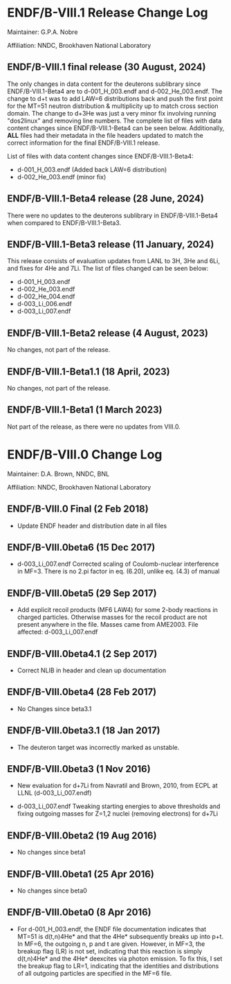 ENDF/B-VIII.1 Release Change Log
=====================================

Maintainer: G.P.A. Nobre

Affiliation: NNDC, Brookhaven National Laboratory



ENDF/B-VIII.1 final release (30 August, 2024)
---------------------------------------------

The only changes in data content for the deuterons sublibrary since ENDF/B-VIII.1-Beta4 are to d-001_H_003.endf and d-002_He_003.endf. The change to d+t was to add LAW=6 distributions back and push the first point for the MT=51 neutron distribution & multiplicity up to match cross section domain. The change to d+3He was just a very minor fix involving running "dos2linux" and removing line numbers. The complete list of files with data content changes since ENDF/B-VIII.1-Beta4 can be seen below.
Additionally, **ALL** files had their metadata in the file headers updated to match the correct information for the final ENDF/B-VIII.1 release.

List of files with data content changes since ENDF/B-VIII.1-Beta4:

* d-001_H_003.endf (Added back LAW=6 distribution)
* d-002_He_003.endf (minor fix)






ENDF/B-VIII.1-Beta4 release (28 June, 2024)
---------------------------------------------

There were no updates to the deuterons sublibrary in ENDF/B-VIII.1-Beta4 when compared to ENDF/B-VIII.1-Beta3.



ENDF/B-VIII.1-Beta3 release (11 January, 2024)
---------------------------------------------

This release consists of evaluation updates from LANL to 3H, 3He and 6Li, and fixes for 4He and 7Li. The list of files changed can be seen below:

* d-001_H_003.endf
* d-002_He_003.endf
* d-002_He_004.endf
* d-003_Li_006.endf
* d-003_Li_007.endf






ENDF/B-VIII.1-Beta2 release (4 August, 2023)
---------------------------------------------

No changes, not part of the release.


ENDF/B-VIII.1-Beta1.1 (18 April, 2023)
--------------------------------------

No changes, not part of the release.

ENDF/B-VIII.1-Beta1 (1 March 2023)
----------------------------------

Not part of the release, as there were no updates from VIII.0.






ENDF/B-VIII.0 Change Log
========================

Maintainer: D.A. Brown, NNDC, BNL

Affiliation: NNDC, Brookhaven National Laboratory

ENDF/B-VIII.0 Final (2 Feb 2018)
--------------------------------

* Update ENDF header and distribution date in all files


ENDF/B-VIII.0beta6 (15 Dec 2017)
--------------------------------

* d-003_Li_007.endf Corrected scaling of Coulomb-nuclear interference in MF=3.
  There is no 2.pi factor in eq. (6.20), unlike eq. (4.3) of manual


ENDF/B-VIII.0beta5 (29 Sep 2017)
--------------------------------

* Add explicit recoil products (MF6 LAW4) for some 2-body reactions in charged particles.
  Otherwise masses for the recoil product are not present anywhere in the file.
  Masses came from AME2003.  File affected: d-003_Li_007.endf


ENDF/B-VIII.0beta4.1 (2 Sep 2017)
--------------------------------

* Correct NLIB in header and clean up documentation


ENDF/B-VIII.0beta4 (28 Feb 2017)
--------------------------------

* No Changes since beta3.1


ENDF/B-VIII.0beta3.1 (18 Jan 2017)
----------------------------------

* The deuteron target was incorrectly marked as unstable.


ENDF/B-VIII.0beta3 (1 Nov 2016)
--------------------------------

* New evaluation for d+7Li from Navratil and Brown, 2010, from ECPL at LLNL
  (d-003_Li_007.endf)

* d-003_Li_007.endf Tweaking starting energies to above thresholds and fixing outgoing
  masses for Z=1,2 nuclei (removing electrons) for d+7Li


ENDF/B-VIII.0beta2 (19 Aug 2016)
--------------------------------

* No changes since beta1


ENDF/B-VIII.0beta1 (25 Apr 2016)
--------------------------------

* No changes since beta0


ENDF/B-VIII.0beta0 (8 Apr 2016)
-------------------------------

* For d-001_H_003.endf, the ENDF file documentation indicates that MT=51 is d(t,n)4He*
  and that the 4He* subsequently breaks up into p+t.  In MF=6, the outgoing n, p and t
  are given.  However, in MF=3, the breakup flag (LR) is not set, indicating that
  this reaction is simply d(t,n)4He* and the 4He* deexcites via photon emission.  To fix
  this, I set the breakup flag to LR=1, indicating that the identities and distributions
  of all outgoing particles are specified in the MF=6 file.
